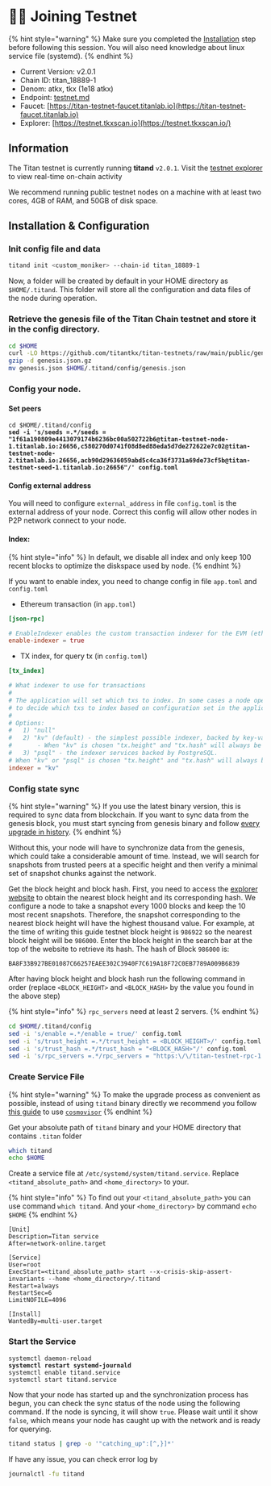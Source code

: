 # 🤼‍♂️ Joining Testnet

{% hint style="warning" %}
Make sure you completed the [Installation](installation/from-source.md) step before following this session. You will also need knowledge about linux service file (systemd).
{% endhint %}

* Current Version: v2.0.1
* Chain ID: titan\_18889-1
* Denom: atkx, tkx (1e18 atkx)
* Endpoint: [testnet.md](../testnet.md "mention")
* Faucet: [https://titan-testnet-faucet.titanlab.io](https://titan-testnet-faucet.titanlab.io)
* Explorer: [https://testnet.tkxscan.io](https://testnet.tkxscan.io/)

## Information

The Titan testnet is currently running **titand** `v2.0.1`. Visit the [testnet explorer](https://testnet.tkxscan.io) to view real-time on-chain activity

We recommend running public testnet nodes on a machine with at least two cores, 4GB of RAM, and 50GB of disk space.

## Installation & Configuration

### Init config file and data

```sh
titand init <custom_moniker> --chain-id titan_18889-1
```

Now, a folder will be created by default in your HOME directory as `$HOME/.titand`. This folder will store all the configuration and data files of the node during operation.

### Retrieve the genesis file of the Titan Chain testnet and store it in the config directory.

```sh
cd $HOME
curl -LO https://github.com/titantkx/titan-testnets/raw/main/public/genesis.json.gz
gzip -d genesis.json.gz
mv genesis.json $HOME/.titand/config/genesis.json
```

### Config your node.

#### Set peers

<pre class="language-sh"><code class="lang-sh">cd $HOME/.titand/config
<strong>sed -i 's/seeds =.*/seeds = "1f61a190809e4413079174b6236bc00a502722b6@titan-testnet-node-1.titanlab.io:26656,c580270d0741f08d8ed88eda5d7de272622e7c02@titan-testnet-node-2.titanlab.io:26656,acb90d29636059abd5c4ca36f3731a69de73cf5b@titan-testnet-seed-1.titanlab.io:26656"/' config.toml
</strong></code></pre>

#### Config external address

You will need to configure `external_address` in file `config.toml` is the external address of your node. Correct this config will allow other nodes in P2P network connect to your node.

#### Index:

{% hint style="info" %}
In default, we disable all index and only keep 100 recent blocks to optimize the diskspace used by node.
{% endhint %}

If you want to enable index, you need to change config in file `app.toml` and `config.toml`

* Ethereum transaction  (in `app.toml`)

```toml
[json-rpc]

# EnableIndexer enables the custom transaction indexer for the EVM (ethereum transactions).
enable-indexer = true
```

* TX index, for query tx (in `config.toml`)

```toml
[tx_index]

# What indexer to use for transactions
#
# The application will set which txs to index. In some cases a node operator will be able
# to decide which txs to index based on configuration set in the application.
#
# Options:
#   1) "null"
#   2) "kv" (default) - the simplest possible indexer, backed by key-value storage (defaults to levelDB; see DBBackend).
# 		- When "kv" is chosen "tx.height" and "tx.hash" will always be indexed.
#   3) "psql" - the indexer services backed by PostgreSQL.
# When "kv" or "psql" is chosen "tx.height" and "tx.hash" will always be indexed.
indexer = "kv"
```

### Config state sync

{% hint style="warning" %}
If you use the latest binary version, this is required to sync data from blockchain. If you want to sync data from the genesis block, you must start syncing from genesis binary and follow [every upgrade in history](../upgrade/upgrade-list.md#testnet).
{% endhint %}

Without this, your node will have to synchronize data from the genesis, which could take a considerable amount of time. Instead, we will search for snapshots from trusted peers at a specific height and then verify a minimal set of snapshot chunks against the network.

Get the block height and block hash. First, you need to access the [explorer website](https://testnet.tkxscan.io) to obtain the nearest block height and its corresponding hash. We configure a node to take a snapshot every 1000 blocks and keep the 10 most recent snapshots. Therefore, the snapshot corresponding to the nearest block height will have the highest thousand value. For example, at the time of writing this guide testnet block height is `986922` so the nearest block height will be `986000`. Enter the block height in the search bar at the top of the website to retrieve its hash. The hash of Block `986000` is:&#x20;

```
BA8F33B927BE01087C66257EAEE302C3940F7C619A18F72C0EB7789A009B6839
```

After having block height and block hash run the following command in order (replace `<BLOCK_HEIGHT>` and  `<BLOCK_HASH>` by the value you found in the above step)

{% hint style="info" %}
`rpc_servers` need at least 2 servers.
{% endhint %}

```sh
cd $HOME/.titand/config
sed -i 's/enable =.*/enable = true/' config.toml
sed -i 's/trust_height =.*/trust_height = <BLOCK_HEIGHT>/' config.toml
sed -i 's/trust_hash =.*/trust_hash = "<BLOCK_HASH>"/' config.toml
sed -i 's/rpc_servers =.*/rpc_servers = "https:\/\/titan-testnet-rpc-1.titanlab.io:443,https:\/\/titan-testnet-rpc-2.titanlab.io:443"/' config.toml
```

### Create Service File

{% hint style="warning" %}
To make the upgrade process as convenient as possible, instead of using `titand` binary directly we recommend you follow [this guide](../upgrade/automatic-upgrades.md) to use [`cosmovisor`](https://docs.cosmos.network/main/build/tooling/cosmovisor)
{% endhint %}

Get your absolute path of `titand`  binary and your HOME directory that contains `.titan` folder

```sh
which titand
echo $HOME
```

Create a service file at `/etc/systemd/system/titand.service`. Replace `<titand_absolute_path>` and `<home_directory>` to your.

{% hint style="info" %}
To find out your `<titand_absolute_path>` you can use command `which titand`. And your `<home_directory>` by command `echo $HOME`
{% endhint %}

```
[Unit]
Description=Titan service
After=network-online.target

[Service]
User=root
ExecStart=<titand_absolute_path> start --x-crisis-skip-assert-invariants --home <home_directory>/.titand
Restart=always
RestartSec=6
LimitNOFILE=4096

[Install]
WantedBy=multi-user.target
```

### Start the Service

<pre class="language-sh"><code class="lang-sh">systemctl daemon-reload
<strong>systemctl restart systemd-journald
</strong>systemctl enable titand.service
systemctl start titand.service
</code></pre>

Now that your node has started up and the synchronization process has begun, you can check the sync status of the node using the following command. If the node is syncing, it will show `true`. Please wait until it show `false`, which means your node has caught up with the network and is ready for querying.

```sh
titand status | grep -o '"catching_up":[^,}]*'
```

If have any issue, you can check error log by

```sh
journalctl -fu titand
```
